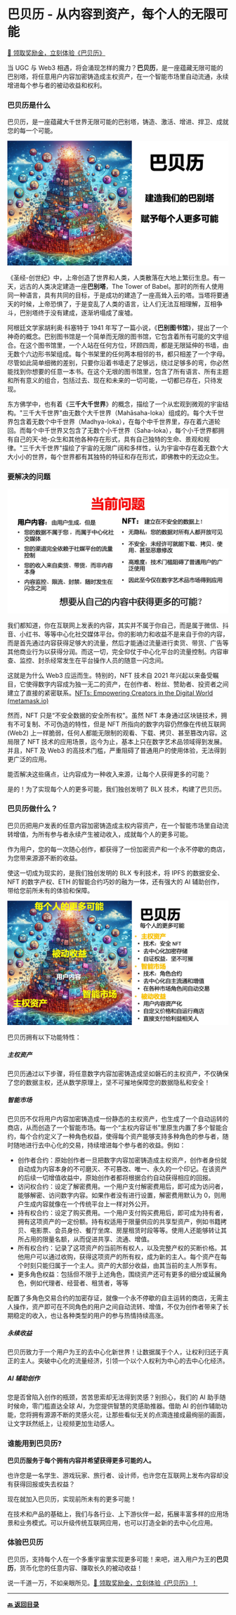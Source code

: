# 巴贝历 - 从内容到资产，每个人的无限可能

[🎁 领取奖励金，立刻体验《巴贝历》](https://u.babely.cc)

当 UGC 与 Web3 相遇，将会涌现怎样的魔力？**巴贝历**，是一座蕴藏无限可能的巴别塔，将任意用户内容加密铸造成主权资产，在一个智能市场里自动流通，永续增进每个参与者的被动收益和权利。

### 巴贝历是什么

巴贝历，是一座蕴藏大千世界无限可能的巴别塔，铸造、激活、增进、捍卫、成就您的每一个可能。

![Image](./images/pitchdeck/Slide1.jpeg)

《圣经-创世纪》中，上帝创造了世界和人类，人类散落在大地上繁衍生息。有一天，远古的人类决定建造一座**巴别塔**，The Tower of Babel。那时的所有人使用同一种语言，具有共同的目标，于是成功的建造了一座高耸入云的塔。当塔将要通天的时候，上帝恐惧了，于是变乱了人类的语言，让人们无法互相理解，互相争斗，巴别塔终于没有建成，逐渐坍塌成了废墟。

阿根廷文学家胡利奥·科塞特于 1941 年写了一篇小说，《**巴别图书馆**》，提出了一个神奇的概念。巴别图书馆是一个简单而无限的图书馆，它包含着所有可能的文字组合。在这个图书馆里，一个人站在任何方位，环顾四周，都是无限延伸的书墙，由无数个六边形书架组成。每个书架里的任何两本相邻的书，都只相差了一个字母。尽管如此简单细微的差别，只要你沿着书墙走了足够远，绕过足够多的弯，你必然能找到你想要的任意一本书。在这个无垠的图书馆里，包含了所有语言、所有主题和所有意义的组合，包括过去、现在和未来的一切可能，一切都已存在，只待发现。

东方佛学中，也有着《**三千大千世界**》的概念，描绘了一个从宏观到微观的宇宙结构。"三千大千世界"由无数个大千世界（Mahāsaha-loka）组成的。每个大千世界包含着无数个中千世界（Madhya-loka），在每个中千世界里，存在着六道轮回。而每个中千世界又包含了无数个小千世界（Saha-loka），每个小千世界都拥有自己的天-地-众生和其他各种存在形式，具有自己独特的生命、景观和规律。"三千大千世界"描绘了宇宙的无限广阔和多样性，认为宇宙中存在着无数个大大小小的世界，每个世界都有其独特的特征和存在形式，即佛教中的无边众生。

### 要解决的问题

![Image](./images/pitchdeck/Slide2.jpeg)

我们都知道，你在互联网上发表的内容，其实并不属于你自己，而是属于微信、抖音、小红书、等等中心化社交媒体平台。你的影响力和收益不是来自于你的内容，而是首先通过内容获得足够大的流量，然后才能通过流量进行卖货、带货、广告等其他商业行为以获得分润。而这一切，完全仰仗于中心化平台的流量控制。内容审查、监控、封杀经常发生在平台操作人员的随意一闪念间。

这就是为什么 Web3 应运而生。特别的，NFT 技术自 2021 年兴起以来备受瞩目，它使得数字内容成为独一无二的资产，在创作者、粉丝、赞助者、投资者之间建立了直接的紧密联系。[NFTs: Empowering Creators in the Digital World (metamask.io)](https://learn.metamask.io/lessons/nfts-and-creators)

然而，NFT 只是“不安全数据的安全所有权"。虽然 NFT 本身通过区块链技术，拥有不可复制、不可伪造的特性，但是 NFT 所指向的数字内容仍然像在传统互联网 (Web2) 上一样脆弱，任何人都能无限制的观看、下载、拷贝、甚至篡改内容。这局限了 NFT 技术的应用场景，迄今为止，基本上只在数字艺术品领域得到发展。并且，NFT 及 Web3 的高技术门槛，严重阻碍了普通用户的使用体验，无法得到更广泛的应用。

能否解决这些痛点，让内容成为一种收入来源，让每个人获得更多的可能？

是的！为了实现每个人的更多可能，我们独创发明了 BLX 技术，构建了巴贝历。

### 巴贝历做什么？

巴贝历把用户发表的任意内容加密铸造成主权内容资产，在一个智能市场里自动流转增值，为所有参与者永续产生被动收入，成就每个人的更多可能。

作为用户，您的每一次随心创作，都获得了一份加密资产和一个永不停歇的商店，为您带来源源不断的收益。

使这一切成为现实的，是我们独创发明的 BLX 专利技术，将 IPFS 的数据安全、 NFT 的数字产权、ETH 的智能合约巧妙的融为一体，还有强大的 AI 辅助创作，带给您前所未有的体验和保障。

<img src="./images/pitchdeck/Slide3.jpeg" alt="Image">

巴贝历拥有以下功能特性：

##### 主权资产

巴贝历通过以下步骤，将任意数字内容加密铸造成坚如磐石的主权资产，不仅确保了您的数据主权，还从数学原理上，坚不可摧地保障您的数据隐私和安全！

##### 智能市场

巴贝历不仅将用户内容加密铸造成一份静态的主权资产，也生成了一个自动运转的商店，从而创造了一个智能市场。每一个“主权内容证书”里原生内置了多个智能合约，每个合约定义了一种角色权益，使得每个资产能够支持多种角色的参与者，随时随地进行去中心化的交易，持续增进每个参与者的收益。例如：

- 创作者合约：原始创作者一旦把数字内容加密铸造成主权资产，创作者身份就自动成为内容本身的不可磨灭、不可篡改、唯一、永久的一个印记。在该资产的后续一切增值收益中，原始创作者都将根据合约自动获得相应的回报。
- 访问权合约：设定了解密费用。一个用户支付解密费用后，即可成为访问者，能够解密、访问数字内容。如果作者没有进行设置，解密费用默认为 0，则用户生成内容就像在一个传统平台上一样对外公开。
- 持有权合约：设定了购买费用。一个用户支付购买费用后，即可成为持有者，拥有这项资产的一定份额。持有权适用于限量供应的共享型资产，例如书籍拷贝、电影票、会员身份、餐厅坐席、房屋租赁时段等等。使用人还能够转让其所占用的限量名额，从而促进共享、流通、增值。
- 所有权合约：记录了这项资产的当前所有权人，以及完整产权的买断价格。其他用户可以通过收购，获得这项资产的所有权，成为新的主人。每个资产在每个时刻只能归属于一个主人。资产的大部分收益，由其当前的主人所享有。
- 更多角色权益：包括但不限于上述角色，围绕资产还可有更多的细分或延展角色，例如代理者、经营者、租赁者，等等

配置了多角色交易合约的加密存证，就像一个永不停歇的自主运转的商店，无需主人操作，资产即可在不同角色的用户之间自动流转、增值，不仅为创作者带来了长期稳定的收入，也让各种类型的用户的参与热情持续高涨。

##### 永续收益

巴贝历致力于一个用户为王的去中心化新世界！让数据属于个人，让权利归还于真正的主人。突破中心化的流量经济，引领一个以个人权利为中心的去中心化经济。

##### AI 辅助创作

您是否曾陷入创作的瓶颈，苦苦思索却无法得到灵感？别担心，我们的 AI 助手随时候命，零门槛直达全球 AI，为您提供智慧的灵感助推器。借助 AI 的创作辅助功能，您将拥有源源不断的灵感火花，让那些看似无关的点滴连接成最绚丽的画面，让文字跃然纸上，让视频更加生动感人。

### 谁能用到巴贝历?

**巴贝历服务于每个拥有内容并希望获得更多可能的人。**

也许您是一名学生、游戏玩家、旅行者、设计师，也许您在互联网上发布内容却没有获得回报或失去权益？

现在就加入巴贝历，实现前所未有的更多可能！

在技术和产品的基础上，我们与各行业、上下游伙伴一起，拓展丰富多样的应用场景和业务模式。可以升级传统互联网应用，也可以打造全新的去中心化应用。

### 体验巴贝历

巴贝历，支持每个人在一个多重宇宙里实现更多可能！来吧，进入用户为王的**巴贝历**，货币化您的任意内容、赚取长久的被动收益！

说一千道一万，不如亲眼所见。[🎁 领取奖励金，立刻体验《巴贝历》！](https://u.babely.cc)

---

[**🔙️ 返回目录**](./home.md)
